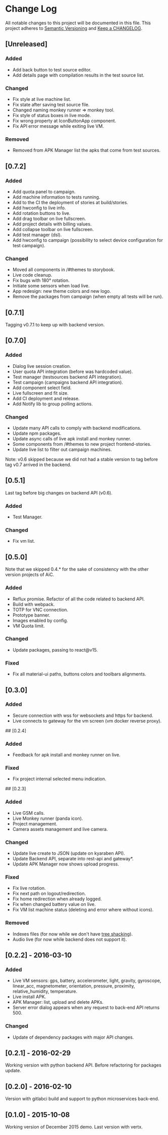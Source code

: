 # Change Log
All notable changes to this project will be documented in this file.
This project adheres to [Semantic Versioning](http://semver.org/) and [Keep a CHANGELOG](http://keepachangelog.com/).

## [Unreleased]

### Added
- Add back button to test source editor.
- Add details page with compilation results in the test source list.

### Changed
- Fix style at live machine list.
- Fix state after saving test source file.
- Changed naming monkey runner => monkey tool.
- Fix style of status boxes in live mode.
- Fix wrong property at IconButtonApp component.
- Fix API error message while exiting live VM.

### Removed
- Removed from APK Manager list the apks that come from test sources.

## [0.7.2]

### Added
- Add quota panel to campaign.
- Add machine information to tests running.
- Add to the CI the deployment of stories at build/stories.
- Add hwconfig to live info.
- Add rotation buttons to live.
- Add drag toolbar on live fullscreen.
- Add project details with billing values.
- Add collapse toolbar on live fullscreen.
- Add test manager (dsl).
- Add hwconfig to campaign (possibility to select device configuration for test campaign).

### Changed
- Moved all components in /#themes to storybook.
- Live code cleanup.
- Fix bugs with 180° rotation.
- Initiate some sensors when load live.
- App redesign: new theme colors and new logo.
- Remove the packages from campaign (when empty all tests will be run).

## [0.7.1]

Tagging v0.7.1 to keep up with backend version.

## [0.7.0]

### Added
- Dialog live session creation.
- User quota API integration (before was hardcoded value).
- Test manager (testsources backend API integration).
- Test campaign (campaigns backend API integration).
- Add component select field.
- Live fullscreen and fit size.
- Add CI deployment and release.
- Add Notify lib to group polling actions.

### Changed
- Update many API calls to comply with backend modifications.
- Update npm packages.
- Update async calls of live apk install and monkey runner.
- Some components from /#themes to new project frontend-stories.
- Update live list to filter out campaign machines.

Note: v0.6 skipped because we did not had a stable version to tag
before tag v0.7 arrived in the backend.

## [0.5.1]

Last tag before big changes on backend API (v0.6).

### Added
- Test Manager.

### Changed
- Fix vm list.

## [0.5.0]

Note that we skipped 0.4.* for the sake of consistency with the other
version projects of AiC.

### Added
- Reflux promise. Refactor of all the code related to backend API.
- Build with webpack.
- TOTP for VNC connection.
- Prototype banner.
- Images enabled by config.
- VM Quota limit.

### Changed
- Update packages, passing to react@v15.

### Fixed
- Fix all material-ui paths, buttons colors and toolbars alignments.

## [0.3.0]

### Added
- Secure connection with wss for websockets and https for backend.
- Live connects to gateway for the vm screen (vm docker reverse proxy).

## [0.2.4]

### Added
- Feedback for apk install and monkey runner on live.

### Fixed
- Fix project internal selected menu indication.

## [0.2.3]

### Added
- Live GSM calls.
- Live Monkey runner (panda icon).
- Project management.
- Camera assets management and live camera.

### Changed
- Update live create to JSON (update on kyaraben API).
- Update Backend API, separate into rest-api and gateway*.
- Update APK Manager now shows upload progress.

### Fixed
- Fix live rotation.
- Fix next path on logout/redirection.
- Fix home redirection when already logged.
- Fix when changed battery value on live.
- Fix VM list machine status (deleting and error where without icons).

### Removed
- Indexes files (for now while we don't have [tree shacking](http://www.2ality.com/2015/12/webpack-tree-shaking.html)).
- Audio live (for now while backend does not support it).

## [0.2.2] - 2016-03-10

### Added
- Live VM sensors: gps, battery, accelerometer, light, gravity, gyroscope, linear_acc, magnetometer, orientation, pressure, proximity, relative_humidity, temperature.
- Live install APK.
- APK Manager: list, upload and delete APKs.
- Server error dialog appears when any request to back-end API returns 500.

### Changed
- Update of dependency packages with major API changes.

## [0.2.1] - 2016-02-29

Working version with python backend API. Before refactoring for packages update.

## [0.2.0] - 2016-02-10

Version with gitlabci build and support to python microservices back-end.

## [0.1.0] - 2015-10-08

Working version of December 2015 demo. Last version with vertx.